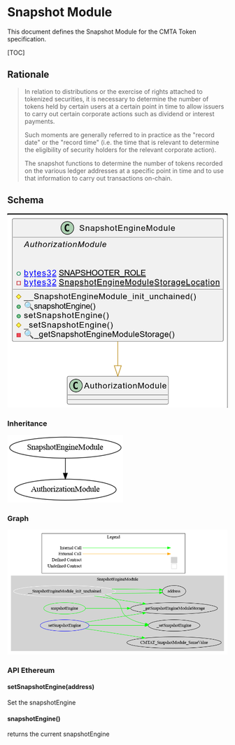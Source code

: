 # Snapshot Module

This document defines the Snapshot Module for the CMTA Token specification. 

[TOC]

## Rationale

> In relation to distributions or the exercise of rights attached to tokenized securities, it is necessary to determine the number of tokens held by certain users at a certain point in time to allow issuers to carry out certain corporate actions such as dividend or interest payments. 
>
> Such moments are generally referred to in practice as the "record date" or the "record time" (i.e. the time that is relevant to determine the eligibility of security holders for the relevant corporate action). 
>
> The snapshot functions to determine the number of tokens recorded on the various ledger addresses at a specific point in time and to use that information to carry out transactions on-chain.

## Schema

![snapshotUML](../../../schema/uml/snapshotUML.png)

### Inheritance

![surya_inheritance_ERC20SnapshotModule.sol](../../../schema/surya_inheritance/surya_inheritance_SnapshotEngineModule.sol.png)



### Graph



![surya_graph_ERC20SnapshotModule.sol](../../../schema/surya_graph/surya_graph_SnapshotEngineModule.sol.png)

### API Ethereum

#### setSnapshotEngine(address)

Set the snapshotEngine

#### snapshotEngine()

returns the current snapshotEngine
